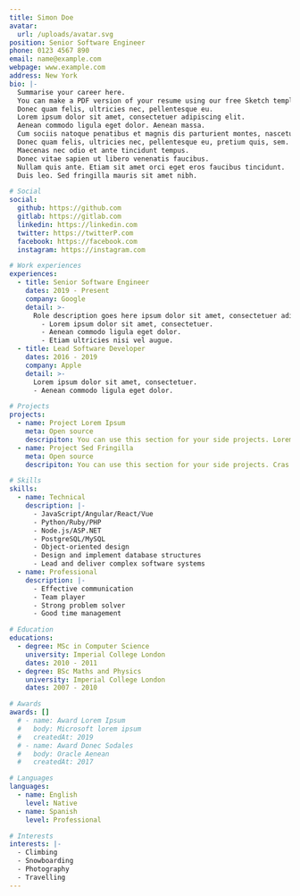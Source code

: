 ```yaml
---
title: Simon Doe
avatar:
  url: /uploads/avatar.svg
position: Senior Software Engineer
phone: 0123 4567 890
email: name@example.com
webpage: www.example.com
address: New York
bio: |-
  Summarise your career here.
  You can make a PDF version of your resume using our free Sketch template here.
  Donec quam felis, ultricies nec, pellentesque eu.
  Lorem ipsum dolor sit amet, consectetuer adipiscing elit.
  Aenean commodo ligula eget dolor. Aenean massa.
  Cum sociis natoque penatibus et magnis dis parturient montes, nascetur ridiculus mus.
  Donec quam felis, ultricies nec, pellentesque eu, pretium quis, sem.
  Maecenas nec odio et ante tincidunt tempus.
  Donec vitae sapien ut libero venenatis faucibus.
  Nullam quis ante. Etiam sit amet orci eget eros faucibus tincidunt.
  Duis leo. Sed fringilla mauris sit amet nibh.

# Social
social:
  github: https://github.com
  gitlab: https://gitlab.com
  linkedin: https://linkedin.com
  twitter: https://twitterP.com
  facebook: https://facebook.com
  instagram: https://instagram.com

# Work experiences
experiences:
  - title: Senior Software Engineer
    dates: 2019 - Present
    company: Google
    detail: >-
      Role description goes here ipsum dolor sit amet, consectetuer adipiscing elit. Aenean commodo ligula eget dolor. Aenean massa. Cum sociis natoque penatibus et magnis dis parturient montes, nascetur ridiculus mus. Donec quam felis, ultricies nec, pellentesque eu, pretium quis, sem. Donec pede justo, fringilla vel. Lorem ipsum dolor sit amet, consectetuer adipiscing elit. Aenean commodo ligula eget dolor. Aenean massa. Cum sociis natoque penatibus et magnis dis parturient montes, nascetur ridiculus mus. Donec quam felis.
        - Lorem ipsum dolor sit amet, consectetuer.
        - Aenean commodo ligula eget dolor.
        - Etiam ultricies nisi vel augue.
  - title: Lead Software Developer
    dates: 2016 - 2019
    company: Apple
    detail: >-
      Lorem ipsum dolor sit amet, consectetuer.
      - Aenean commodo ligula eget dolor.

# Projects
projects:
  - name: Project Lorem Ipsum
    meta: Open source
    descripiton: You can use this section for your side projects. Lorem ipsum dolor sit amet, consectetuer adipiscing elit. Aenean commodo ligula eget dolor. Aenean massa. Cum sociis natoque penatibus et magnis dis parturient montes, nascetur ridiculus mus.
  - name: Project Sed Fringilla
    meta: Open source
    descripiton: You can use this section for your side projects. Cras dapibus. Vivamus elementum semper nisi. Aenean vulputate eleifend tellus. Aenean leo ligula, porttitor eu, consequat vitae, eleifend ac, enim.

# Skills
skills:
  - name: Technical
    description: |-
      - JavaScript/Angular/React/Vue
      - Python/Ruby/PHP
      - Node.js/ASP.NET
      - PostgreSQL/MySQL
      - Object-oriented design
      - Design and implement database structures
      - Lead and deliver complex software systems
  - name: Professional
    description: |-
      - Effective communication
      - Team player
      - Strong problem solver
      - Good time management

# Education
educations:
  - degree: MSc in Computer Science
    university: Imperial College London
    dates: 2010 - 2011
  - degree: BSc Maths and Physics
    university: Imperial College London
    dates: 2007 - 2010

# Awards
awards: []
  # - name: Award Lorem Ipsum
  #   body: Microsoft lorem ipsum
  #   createdAt: 2019
  # - name: Award Donec Sodales
  #   body: Oracle Aenean
  #   createdAt: 2017

# Languages
languages:
  - name: English
    level: Native
  - name: Spanish
    level: Professional

# Interests
interests: |-
  - Climbing
  - Snowboarding
  - Photography
  - Travelling
---
```

